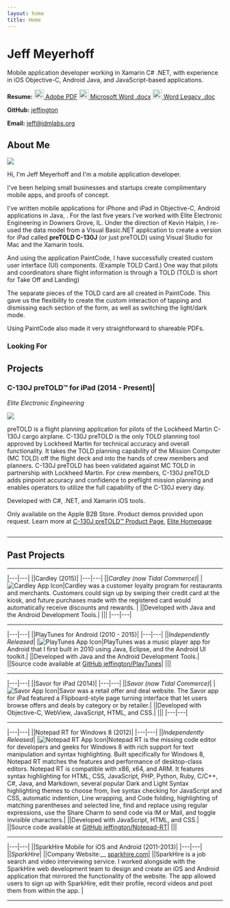 ```yaml
---
layout: home
title: Home
---
```


# Jeff Meyerhoff

Mobile application developer working in Xamarin C# .NET, with experience in iOS Objective-C, Android Java, and JavaScript-based applications.

**Resume:** <a href="/assets/documents/Jeff Meyerhoff Resume October 2018.pdf"><img src="/assets/images/icons8-pdf-100.png" style="height: 22px; width: 22px;"/> Adobe PDF</a> <a href="/assets/documents/Jeff Meyerhoff Resume October 2018.docx"><img src="/assets/images/icons8-microsoft-word-100.png" style="height: 22px; width: 22px"/> Microsoft Word .docx</a> <a href="/assets/documents/Jeff Meyerhoff Resume October 2018.doc"><img src="/assets/images/icons8-word-100.png" style="height: 22px; width: 22px;"/> Word Legacy .doc</a>

**GitHub:** <a href="https://github.com/jeffington">jeffington</a>

**Email:** <a href="mailto:jeff@jdmlabs.org">jeff@jdmlabs.org</a>

## About Me

<img class="float-right" src="/assets/images/jeff-torrey-pines18.jpg">

Hi, I'm Jeff Meyerhoff and I'm a mobile application developer.

I've been helping small businesses and startups create complimentary mobile apps, and proofs of concept. 


I've written mobile applications for iPhone and iPad in Objective-C, Android applications in Java, . For the last five years I've worked with Elite Electronic Engineering in Downers Grove, IL. Under the direction of Kevin Halpin, I re-used the data model from a Visual Basic.NET application to create a version for iPad called **preTOLD C-130J** (or just preTOLD) using Visual Studio for Mac and the Xamarin tools. 

And using the application PaintCode, I have successfully created custom user interface (UI) components. (Example TOLD Card.) One way that pilots and coordinators share flight information is through a TOLD (TOLD is short for Take Off and Landing)

The separate pieces of the TOLD card are all created in PaintCode. This gave us the flexibility to create the custom interaction of tapping and dismissing each section of the form, as well as switching the light/dark mode.

Using PaintCode also made it very straightforward to shareable PDFs.

### Looking For



## Projects

### C-130J preTOLD™ for iPad (2014 - Present)|

_Elite Electronic Engineering_

<img src="/assets/images/projects/pretold/pretold-app-icon-96.png" class="float-left"/>

preTOLD is a flight planning application for pilots of the Lockheed Martin C-130J cargo airplane. C-130J preTOLD is the only TOLD planning tool approved by Lockheed Martin for technical accuracy and overall functionality. It takes the TOLD planning capability of the Mission Computer (MC TOLD) off the flight deck and into the hands of crew members and planners. C-130J preTOLD has been validated against MC TOLD in partnership with Lockheed Martin. For crew members, C-130J preTOLD adds pinpoint accuracy and confidence to preflight mission planning and enables operators to utilize the full capability of the C-130J every day.

Developed with C#, .NET, and Xamarin iOS tools.

Only available on the Apple B2B Store. Product demos provided upon request. Learn more at [C-130J preTOLD™ Product Page](https://www.elitetest.com/engineering-services/aviation-software-services/c-130-pretold), [Elite Homepage](www.elitetest.com/)

<a href="/assets/images/projects/pretold/screenshot-port-1.png"><img src="/assets/images/projects/pretold/screenshot-port-1.png" alt="" class="img-thumbnail img-ipad-port"></a><a href="/assets/images/projects/pretold/screenshot-port-2.png"><img src="/assets/images/projects/pretold/screenshot-port-2.png" alt="" class="img-thumbnail img-ipad-port"></a><a href="/assets/images/projects/pretold/screenshot-port-3.png"><img src="/assets/images/projects/pretold/screenshot-port-3.png" alt="" class="img-thumbnail img-ipad-port"></a><a href="/assets/images/projects/pretold/screenshot-port-4.png"><img src="/assets/images/projects/pretold/screenshot-port-4.png" alt="" class="img-thumbnail img-ipad-port"></a><a href="/assets/images/projects/pretold/screenshot-port-5.png"><img src="/assets/images/projects/pretold/screenshot-port-5.png" alt="" class="img-thumbnail img-ipad-port"></a><a href="/assets/images/projects/pretold/screenshot-port-6.png"><img src="/assets/images/projects/pretold/screenshot-port-6.png" alt="" class="img-thumbnail img-ipad-port"></a><a href="/assets/images/projects/pretold/screenshot-port-7.png"><img src="/assets/images/projects/pretold/screenshot-port-7.png" alt="" class="img-thumbnail img-ipad-port"></a><a href="/assets/images/projects/pretold/screenshot-port-8.png"><img src="/assets/images/projects/pretold/screenshot-port-8.png" alt="" class="img-thumbnail img-ipad-port"></a><a href="/assets/images/projects/pretold/screenshot-port-9.png"><img src="/assets/images/projects/pretold/screenshot-port-9.png" alt="" class="img-thumbnail img-ipad-port"></a><a href="/assets/images/projects/pretold/screenshot-port-10.png"><img src="/assets/images/projects/pretold/screenshot-port-10.png" alt="" class="img-thumbnail img-ipad-port"></a><a href="/assets/images/projects/pretold/screenshot-port-11.png"><img src="/assets/images/projects/pretold/screenshot-port-11.png" alt="" class="img-thumbnail img-ipad-port"></a><a href="/assets/images/projects/pretold/screenshot-port-12.png"><img src="/assets/images/projects/pretold/screenshot-port-12.png" alt="" class="img-thumbnail img-ipad-port"></a><a href="/assets/images/projects/pretold/screenshot-port-13.png"><img src="/assets/images/projects/pretold/screenshot-port-13.png" alt="" class="img-thumbnail img-ipad-port"></a><a href="/assets/images/projects/pretold/screenshot-port-14.png"><img src="/assets/images/projects/pretold/screenshot-port-14.png" alt="" class="img-thumbnail img-ipad-port"></a><a href="/assets/images/projects/pretold/screenshot-port-15.png"><img src="/assets/images/projects/pretold/screenshot-port-15.png" alt="" class="img-thumbnail img-ipad-port"></a>

---

## Past Projects

---

|---|---|
||Cardley (2015)|
|---|---|
||_Cardley (now Tidal Commerce)_|
|![Cardley App Icon](/assets/images/projects/cardley/cardley-app-icon-96.png)|Cardley was a customer loyalty program for restaurants and merchants. Customers could sign up by swiping their credit card at the kiosk, and future purchases made with the registered card would automatically receive discounts and rewards. |
||Developed with Java and the Android Development Tools.|
||<a href="/assets/images/projects/cardley/cardley-screenshot-1.png"><img src="/assets/images/projects/cardley/cardley-screenshot-1.png" alt="" class="img-thumbnail img-kiosk-land"></a><a href="/assets/images/projects/cardley/cardley-screenshot-2.png"><img src="/assets/images/projects/cardley/cardley-screenshot-2.png" alt="" class="img-thumbnail img-kiosk-land"></a><a href="/assets/images/projects/cardley/cardley-screenshot-3.png"><img src="/assets/images/projects/cardley/cardley-screenshot-3.png" alt="" class="img-thumbnail img-kiosk-land"></a><a href="/assets/images/projects/cardley/cardley-screenshot-4.png"><img src="/assets/images/projects/cardley/cardley-screenshot-4.png" alt="" class="img-thumbnail img-kiosk-land"></a><a href="/assets/images/projects/cardley/cardley-screenshot-5.png"><img src="/assets/images/projects/cardley/cardley-screenshot-5.png" alt="" class="img-thumbnail img-kiosk-land"></a><a href="/assets/images/projects/cardley/cardley-screenshot-6.png"><img src="/assets/images/projects/cardley/cardley-screenshot-6.png" alt="" class="img-thumbnail img-kiosk-land"></a>|
|---|---|

---

|---|---|
||PlayTunes for Android (2010 - 2015)|
|---|---|
||_Independently Released_|
|![PlayTunes App Icon](/assets/images/projects/playtunes/playtunes3-app-icon-96.png)|PlayTunes was a music player app for Android that I first built in 2010 using Java, Eclipse, and the Android UI toolkit.|
||Developed with Java and the Android Development Tools.|
||Source code available at <a href="https://github.com/jeffington/PlayTunes">GitHub jeffington/PlayTunes</a>|
||<a href="/assets/images/projects/playtunes/screenshot-1.png"><img src="/assets/images/projects/playtunes/screenshot-1.png" alt="" class="img-thumbnail img-android-port"></a><a href="/assets/images/projects/playtunes/screenshot-2.png"><img src="/assets/images/projects/playtunes/screenshot-2.png" alt="" class="img-thumbnail img-android-port"></a><a href="/assets/images/projects/playtunes/screenshot-3.png"><img src="/assets/images/projects/playtunes/screenshot-3.png" alt="" class="img-thumbnail img-android-port"></a><a href="/assets/images/projects/playtunes/screenshot-4.png"><img src="/assets/images/projects/playtunes/screenshot-4.png" alt="" class="img-thumbnail img-android-port"></a><a href="/assets/images/projects/playtunes/screenshot-5.png"><img src="/assets/images/projects/playtunes/screenshot-5.png" alt="" class="img-thumbnail img-android-port"></a><a href="/assets/images/projects/playtunes/screenshot-6.png"><img src="/assets/images/projects/playtunes/screenshot-6.png" alt="" class="img-thumbnail img-android-port"></a><a href="/assets/images/projects/playtunes/screenshot-7.png"><img src="/assets/images/projects/playtunes/screenshot-7.png" alt="" class="img-thumbnail img-android-port"></a><a href="/assets/images/projects/playtunes/screenshot-8.png"><img src="/assets/images/projects/playtunes/screenshot-8.png" alt="" class="img-thumbnail img-android-port"></a>|

---

|---|---|
||Savor for iPad (2014)|
|---|---|
||_Savor (now Tidal Commerce)_|
|![Savor App Icon](/assets/images/projects/savor-app-icon-96.png)|Savor was a retail offer and deal website. The Savor app for iPad featured a Flipboard-style page turning interface that let users browse offers and deals by category or by retailer.|
||Developed with Objective-C, WebView, JavaScript, HTML, and CSS.|
||<a href="/assets/images/projects/savor/savor-screenshot-1.jpg"><img src="/assets/images/projects/savor/savor-screenshot-1.jpg" alt="" class="img-thumbnail img-ipad-land"></a><a href="/assets/images/projects/savor/savor-screenshot-2.jpg"><img src="/assets/images/projects/savor/savor-screenshot-2.jpg" alt="" class="img-thumbnail img-ipad-land"></a><a href="/assets/images/projects/savor/savor-screenshot-3.jpg"><img src="/assets/images/projects/savor/savor-screenshot-3.jpg" alt="" class="img-thumbnail img-ipad-land"></a><a href="/assets/images/projects/savor/savor-screenshot-4.jpg"><img src="/assets/images/projects/savor/savor-screenshot-4.jpg" alt="" class="img-thumbnail img-ipad-land"></a><a href="/assets/images/projects/savor/savor-screenshot-5.jpg"><img src="/assets/images/projects/savor/savor-screenshot-5.jpg" alt="" class="img-thumbnail img-ipad-land"></a><a href="/assets/images/projects/savor/savor-screenshot-6.jpg"><img src="/assets/images/projects/savor/savor-screenshot-6.jpg" alt="" class="img-thumbnail img-ipad-land"></a><a href="/assets/images/projects/savor/savor-screenshot-7.jpg"><img src="/assets/images/projects/savor/savor-screenshot-7.jpg" alt="" class="img-thumbnail img-ipad-land"></a>|
|---|---|

---

|---|---|
||Notepad RT for Windows 8 (2012)|
|---|---|
||_Independently Released_|
|![Notepad RT App Icon](/assets/images/projects/notepadrt/notepadrt-app-icon-96.png)|Notepad RT is the missing code editor for developers and geeks for Windows 8 with rich support for text manipulation and syntax highlighting. Built specifically for Windows 8, Notepad RT matches the features and performance of desktop-class editors. Notepad RT is compatible with x86, x64, and ARM. It features syntax highlighting for HTML, CSS, JavaScript, PHP, Python, Ruby, C/C++, C#, Java, and Markdown, several popular Dark and Light Syntax highlighting themes to choose from, live syntax checking for JavaScript and CSS, automatic indention, Line wrapping, and Code folding, highlighting of matching parentheses and selected line, find and replace using regular expressions, use the Share Charm to send code via IM or Mail, and toggle invisible characters.|
||Developed with JavaScript, HTML, and CSS.|
||Source code available at <a href="https://github.com/jeffington/Notepad-RT">GitHub jeffington/Notepad-RT</a>|
||<a href="/assets/images/projects/notepadrt/notepadrt-screenshot1.jpg"><img src="/assets/images/projects/notepadrt/notepadrt-screenshot1.jpg" alt="" class="img-thumbnail img-windows-land"></a><a href="/assets/images/projects/notepadrt/notepadrt-screenshot2.jpg"><img src="/assets/images/projects/notepadrt/notepadrt-screenshot2.jpg" alt="" class="img-thumbnail img-windows-land"></a>|

---

|---|---|
||SparkHire Mobile for iOS and Android (2011-2013)|
|---|---|
||_SparkHire_|
||Company Website:__ [sparkhire.com](https://sparkhire.com)|
||SparkHire is a job search and video interviewing service. I worked alongside with the SparkHire web development team to design and create an iOS and Android application that mirrored the functionality of the website. The app allowed users to sign up with SparkHire, edit their profile, record videos and post them from within the app. |

---

